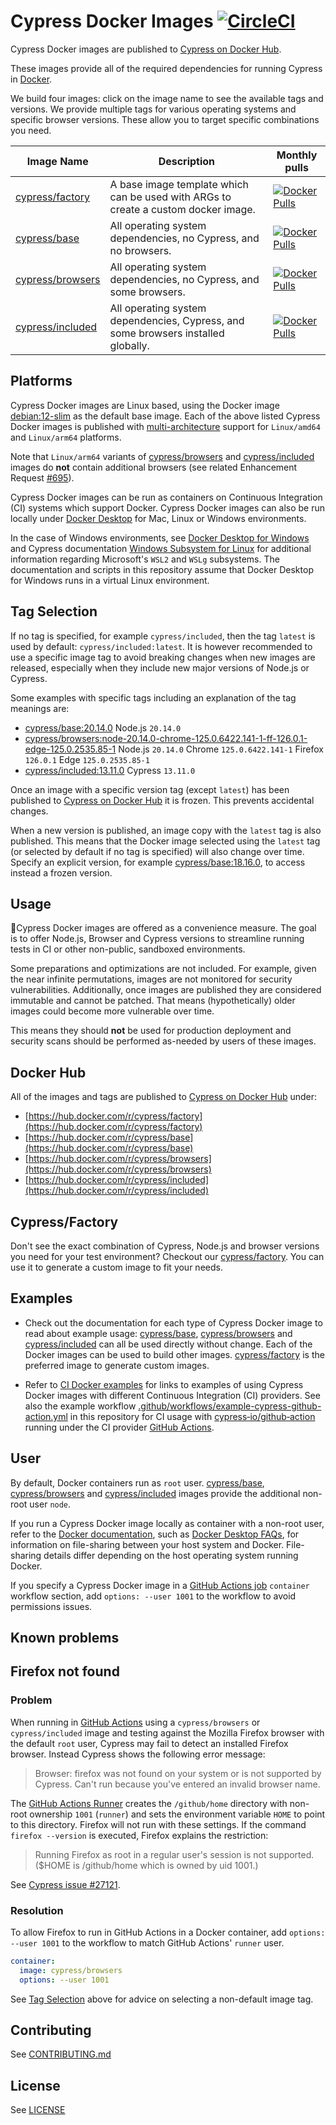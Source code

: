 # Cypress Docker Images [![CircleCI](https://circleci.com/gh/cypress-io/cypress-docker-images/tree/master.svg?style=svg)](https://circleci.com/gh/cypress-io/cypress-docker-images/tree/master)

Cypress Docker images are published to [Cypress on Docker Hub](https://hub.docker.com/u/cypress).

These images provide all of the required dependencies for running Cypress in [Docker](https://docs.docker.com/guides/docker-overview/).

We build four images: click on the image name to see the available tags and versions. We provide multiple tags for various operating systems and specific browser versions. These allow you to target specific combinations you need.

| Image Name                                                     | Description                                                                        | Monthly pulls                                                                                                                         |
| -------------------------------------------------------------- | ---------------------------------------------------------------------------------- | ------------------------------------------------------------------------------------------------------------------------------------- |
| [cypress/factory](https://hub.docker.com/r/cypress/factory/)   | A base image template which can be used with ARGs to create a custom docker image. | [![Docker Pulls](https://img.shields.io/docker/pulls/cypress/factory.svg?maxAge=604800)](https://hub.docker.com/r/cypress/factory/)   |
| [cypress/base](https://hub.docker.com/r/cypress/base/)         | All operating system dependencies, no Cypress, and no browsers.                    | [![Docker Pulls](https://img.shields.io/docker/pulls/cypress/base.svg?maxAge=604800)](https://hub.docker.com/r/cypress/base/)         |
| [cypress/browsers](https://hub.docker.com/r/cypress/browsers/) | All operating system dependencies, no Cypress, and some browsers.                  | [![Docker Pulls](https://img.shields.io/docker/pulls/cypress/browsers.svg?maxAge=604800)](https://hub.docker.com/r/cypress/browsers/) |
| [cypress/included](https://hub.docker.com/r/cypress/included/) | All operating system dependencies, Cypress, and some browsers installed globally.  | [![Docker Pulls](https://img.shields.io/docker/pulls/cypress/included.svg?maxAge=604800)](https://hub.docker.com/r/cypress/included/) |

## Platforms

Cypress Docker images are Linux based, using the Docker image [debian:12-slim](https://hub.docker.com/_/debian) as the default base image. Each of the above listed Cypress Docker images is published with [multi-architecture](https://docs.docker.com/contribute/style/terminology/#multi-architecture--multi-arch) support for `Linux/amd64` and `Linux/arm64` platforms.

Note that `Linux/arm64` variants of [cypress/browsers](./browsers/) and [cypress/included](./included/) images do **not** contain additional browsers (see related Enhancement Request [#695](https://github.com/cypress-io/cypress-docker-images/issues/695)).

Cypress Docker images can be run as containers on Continuous Integration (CI) systems which support Docker. Cypress Docker images can also be run locally under [Docker Desktop](https://docs.docker.com/desktop/) for Mac, Linux or Windows environments.

In the case of Windows environments, see [Docker Desktop for Windows](https://docs.docker.com/desktop/install/windows-install/) and Cypress documentation [Windows Subsystem for Linux](https://on.cypress.io/guides/references/advanced-installation#Windows-Subsystem-for-Linux) for additional information regarding Microsoft's `WSL2` and `WSLg` subsystems. The documentation and scripts in this repository assume that Docker Desktop for Windows runs in a virtual Linux environment.

## Tag Selection

If no tag is specified, for example `cypress/included`, then the tag `latest` is used by default: `cypress/included:latest`. It is however recommended to use a specific image tag to avoid breaking changes when new images are released, especially when they include new major versions of Node.js or Cypress.

Some examples with specific tags including an explanation of the tag meanings are:

- [cypress/base:20.14.0](https://hub.docker.com/layers/cypress/base/20.14.0/images/sha256-ed706ff91fb0642b34422c65d53ee3ad079a03b86c30e7de42a4c15f7d7bb17d)
  Node.js `20.14.0`
- [cypress/browsers:node-20.14.0-chrome-125.0.6422.141-1-ff-126.0.1-edge-125.0.2535.85-1](https://hub.docker.com/layers/cypress/browsers/node-20.14.0-chrome-125.0.6422.141-1-ff-126.0.1-edge-125.0.2535.85-1/images/sha256-a8b9c0a4d9b0bb1ca2ebfe1afbf829f248dd73617438a89e65c0e7d842ac7ec6)
  Node.js `20.14.0`
  Chrome `125.0.6422.141-1`
  Firefox `126.0.1`
  Edge `125.0.2535.85-1`
- [cypress/included:13.11.0](https://hub.docker.com/layers/cypress/included/13.11.0/images/sha256-20ee9650d920abc422b62c039d2b1a11b415f0ac19a84bc17f4da0c7d2f77a2d)
  Cypress `13.11.0`

Once an image with a specific version tag (except `latest`) has been published to [Cypress on Docker Hub](https://hub.docker.com/u/cypress) it is frozen. This prevents accidental changes.

When a new version is published, an image copy with the `latest` tag is also published. This means that the Docker image selected using the `latest` tag (or selected by default if no tag is specified) will also change over time. Specify an explicit version, for example [cypress/base:18.16.0](https://hub.docker.com/layers/cypress/base/18.16.0/images/sha256-d00c441748e2f1b79d4002bddafe6628f9f9f5458a8a3c66697e622600dc5ad5), to access instead a frozen version.

## Usage

📍Cypress Docker images are offered as a convenience measure. The goal is to offer Node.js, Browser and Cypress versions to streamline running tests in CI or other non-public, sandboxed environments.

Some preparations and optimizations are not included. For example, given the near infinite permutations, images are not monitored for security vulnerabilities. Additionally, once images are published they are considered immutable and cannot be patched. That means (hypothetically) older images could become more vulnerable over time.

This means they should **not** be used for production deployment and security scans should be performed as-needed by users of these images.

## Docker Hub

All of the images and tags are published to [Cypress on Docker Hub](https://hub.docker.com/u/cypress) under:

- [https://hub.docker.com/r/cypress/factory](https://hub.docker.com/r/cypress/factory)
- [https://hub.docker.com/r/cypress/base](https://hub.docker.com/r/cypress/base)
- [https://hub.docker.com/r/cypress/browsers](https://hub.docker.com/r/cypress/browsers)
- [https://hub.docker.com/r/cypress/included](https://hub.docker.com/r/cypress/included)

## Cypress/Factory

Don't see the exact combination of Cypress, Node.js and browser versions you need for your test environment? Checkout our [cypress/factory](factory). You can use it to generate a custom image to fit your needs.

## Examples

- Check out the documentation for each type of Cypress Docker image to read about example usage: [cypress/base](./base/README.md), [cypress/browsers](./browsers/README.md) and [cypress/included](./included/README.md) can all be used directly without change. Each of the Docker images can be used to build other images. [cypress/factory](./factory/README.md) is the preferred image to generate custom images.

- Refer to [CI Docker examples](https://on.cypress.io/guides/continuous-integration/introduction#CI-Docker-examples) for links to examples of using Cypress Docker images with different Continuous Integration (CI) providers. See also the example workflow [.github/workflows/example-cypress-github-action.yml](./.github/workflows/example-cypress-github-action.yml) in this repository for CI usage with [cypress&#8209;io/github&#8209;action](https://github.com/cypress-io/github-action) running under the CI provider [GitHub Actions](https://docs.github.com/en/actions).

## User

By default, Docker containers run as `root` user. [cypress/base](./base/README.md), [cypress/browsers](./browsers/README.md) and [cypress/included](./included/README.md) images provide the additional non-root user `node`.

If you run a Cypress Docker image locally as container with a non-root user, refer to the [Docker documentation](https://docs.docker.com/), such as [Docker Desktop FAQs](https://docs.docker.com/desktop/), for information on file-sharing between your host system and Docker. File-sharing details differ depending on the host operating system running Docker.

If you specify a Cypress Docker image in a [GitHub Actions job](https://docs.github.com/en/actions/using-jobs/running-jobs-in-a-container) `container` workflow section, add `options: --user 1001` to the workflow to avoid permissions issues.

## Known problems

## Firefox not found

### Problem

When running in [GitHub Actions](https://docs.github.com/en/actions) using a `cypress/browsers` or `cypress/included` image and testing against the Mozilla Firefox browser with the default `root` user, Cypress may fail to detect an installed Firefox browser. Instead Cypress shows the following error message:

> Browser: firefox was not found on your system or is not supported by Cypress.
> Can't run because you've entered an invalid browser name.

The [GitHub Actions Runner](https://github.com/actions/runner) creates the `/github/home` directory with non-root ownership `1001` (`runner`) and sets the environment variable `HOME` to point to this directory. Firefox will not run with these settings. If the command `firefox --version` is executed, Firefox explains the restriction:

> Running Firefox as root in a regular user's session is not supported. ($HOME is /github/home which is owned by uid 1001.)

See [Cypress issue #27121](https://github.com/cypress-io/cypress/issues/27121).

### Resolution

To allow Firefox to run in GitHub Actions in a Docker container, add `options: --user 1001` to the workflow to match GitHub Actions' `runner` user.

```yml
container:
  image: cypress/browsers
  options: --user 1001
```

See [Tag Selection](#tag-selection) above for advice on selecting a non-default image tag.

## Contributing

See [CONTRIBUTING.md](CONTRIBUTING.md)

## License

See [LICENSE](LICENSE)
